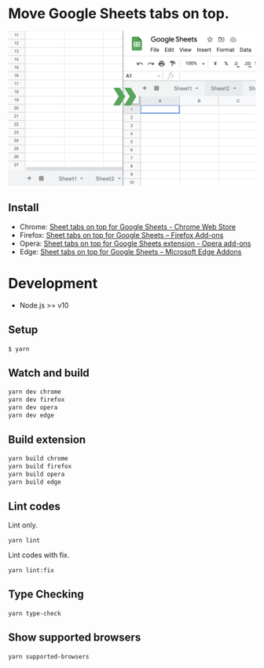# Move Google Sheets tabs on top.

![](./promo/Screenshot_1280x800.png)

## Install

- Chrome: [Sheet tabs on top for Google Sheets - Chrome Web Store](https://chrome.google.com/webstore/detail/sheets-tabs-on-top/lbhlhhckfpdpafckdiklcbamkmogjdjc)
- Firefox: [Sheet tabs on top for Google Sheets – Firefox Add-ons](https://addons.mozilla.org/firefox/addon/google-sheets-tabs-on-top/)
- Opera: [Sheet tabs on top for Google Sheets extension - Opera add-ons](https://addons.opera.com/extensions/details/google-sheets-tabs-on-top/)
- Edge: [Sheet tabs on top for Google Sheets – Microsoft Edge Addons](https://microsoftedge.microsoft.com/addons/detail/ecnahjcplfdahhoemcapljecnappncpm)

# Development
- Node.js >= v10

## Setup
```
$ yarn
```

## Watch and build
```
yarn dev chrome
yarn dev firefox
yarn dev opera
yarn dev edge
```

## Build extension
```
yarn build chrome
yarn build firefox
yarn build opera
yarn build edge
```

## Lint codes
Lint only.
```
yarn lint
```

Lint codes with fix.
```
yarn lint:fix
```

## Type Checking
```
yarn type-check
```

## Show supported browsers
```
yarn supported-browsers
```
